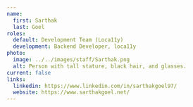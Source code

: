 ```yaml
---
name:
  first: Sarthak
  last: Goel
roles:
  default: Development Team (Loca11y)
  development: Backend Developer, loca11y
photo:
  image: ../../images/staff/Sarthak.png
  alt: Person with tall stature, black hair, and glasses.
current: false
links:
  linkedin: https://www.linkedin.com/in/sarthakgoel97/
  website: https://www.sarthakgoel.net/
---
```

